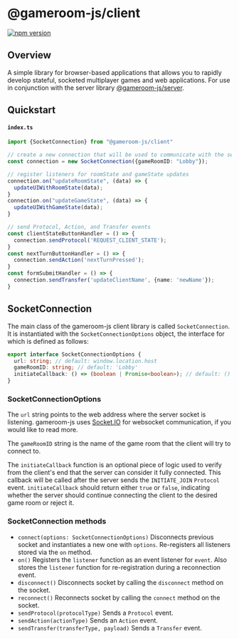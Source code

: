 # @gameroom-js/client

[![npm version](https://badge.fury.io/js/@gameroom-js%2Fclient.svg)](https://badge.fury.io/js/@gameroom-js%2Fclient)

## Overview

A simple library for browser-based applications that allows you to rapidly develop stateful, socketed multiplayer games and web applications. For use in conjunction with the server library [@gameroom-js/server](https://github.com/jbierfeldt/gameroom-js/tree/master/packages/server).


## Quickstart

#### **`index.ts`**
```typescript
import {SocketConnection} from "@gameroom-js/client"

// create a new connection that will be used to communicate with the server via websockets
const connection = new SocketConnection({gameRoomID: "Lobby"});

// register listeners for roomState and gameState updates
connection.on("updateRoomState", (data) => {
  updateUIWithRoomState(data);
}
connection.on("updateGameState", (data) => {
  updateUIWithGameState(data);
}

// send Protocol, Action, and Transfer events
const clientStateButtonHandler = () => {
  connection.sendProtocol('REQUEST_CLIENT_STATE');
}
const nextTurnButtonHandler = () => {
  connection.sendAction('nextTurnPressed');
}
const formSubmitHandler = () => {
  connection.sendTransfer('updateClientName', {name: 'newName'});
}
```

## SocketConnection

The main class of the gameroom-js client library is called `SocketConnection`. It is instantiated with the `SocketConnectionOptions` object, the interface for which is defined as follows: 

```typescript
export interface SocketConnectionOptions {
  url: string; // default: window.location.host
  gameRoomID: string; // default: 'Lobby'
  initiateCallback: () => (boolean | Promise<boolean>); // default: () => true
}
```

### SocketConnectionOptions

The `url` string points to the web address where the server socket is listening. gameroom-js uses [Socket.IO](https://socket.io/docs/v4/client-api/#iourl) for websocket communication, if you would like to read more.

The `gameRoomID` string is the name of the game room that the client will try to connect to.

The `initiateCallback` function is an optional piece of logic used to verify from the client's end that the server can consider it fully connected. This callback will be called after the server sends the `INITIATE_JOIN` `Protocol` event. `initiateCallback` should return either `true` or `false`, indicating whether the server should continue connecting the client to the desired game room or reject it.

### SocketConnection methods

- `connect(options: SocketConnectionOptions)` Disconnects previous socket and instantiates a new one with `options`. Re-registers all listeners stored via the `on` method.
- `on()` Registers the `listener` function as an event listener for `event`. Also stores the `listener` function for re-registration during a reconnection event.
- `disconnect()` Disconnects socket by calling the `disconnect` method on the socket.
- `reconnect()` Reconnects socket by calling the `connect` method on the socket.
- `sendProtocol(protocolType)` Sends a `Protocol` event.
- `sendAction(actionType)` Sends an `Action` event.
- `sendTransfer(transferType, payload)` Sends a `Transfer` event.
